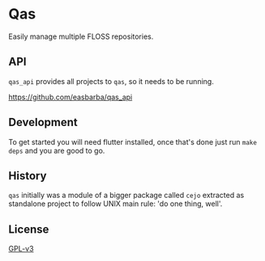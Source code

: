 # Qas

Easily manage multiple FLOSS repositories.

## API

`qas_api` provides all projects to `qas`, so it needs to be running.

https://github.com/easbarba/qas_api

## Development

To get started you will need flutter installed, once that's done just run 
`make deps` and you are good to go.

## History

`qas` initially was a module of a bigger package called `cejo` extracted as
standalone project to follow UNIX main rule: 'do one thing, well'.

## License

[GPL-v3](https://www.gnu.org/licenses/gpl-3.0.en.html)
